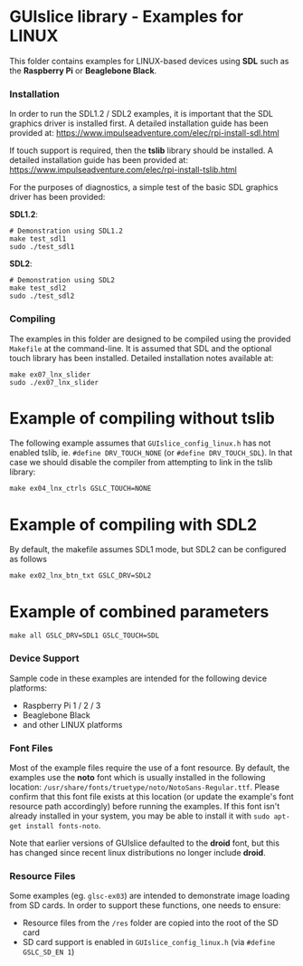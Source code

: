 # GUIslice library - Examples for LINUX #
This folder contains examples for LINUX-based devices using **SDL**
such as the **Raspberry Pi** or **Beaglebone Black**.

### Installation ###
In order to run the SDL1.2 / SDL2 examples, it is important that the SDL
graphics driver is installed first. A detailed installation guide has been
provided at: https://www.impulseadventure.com/elec/rpi-install-sdl.html

If touch support is required, then the **tslib** library should be
installed. A detailed installation guide has been provided at:
https://www.impulseadventure.com/elec/rpi-install-tslib.html

For the purposes of diagnostics, a simple test of the basic SDL graphics driver has been provided:

**SDL1.2**:
~~~
# Demonstration using SDL1.2
make test_sdl1
sudo ./test_sdl1
~~~

**SDL2**:
~~~
# Demonstration using SDL2
make test_sdl2
sudo ./test_sdl2
~~~

### Compiling ###
The examples in this folder are designed to be compiled using the provided `Makefile` at
the command-line. It is assumed that SDL and the optional touch library has been installed.
Detailed installation notes available at:

~~~
make ex07_lnx_slider
sudo ./ex07_lnx_slider
~~~

# Example of compiling without tslib
The following example assumes that `GUIslice_config_linux.h` has not enabled
tslib, ie. `#define DRV_TOUCH_NONE` (or `#define DRV_TOUCH_SDL`). In that case
we should disable the compiler from attempting to link in the tslib library:
~~~
make ex04_lnx_ctrls GSLC_TOUCH=NONE
~~~

# Example of compiling with SDL2
By default, the makefile assumes SDL1 mode, but SDL2 can be configured as follows
~~~
make ex02_lnx_btn_txt GSLC_DRV=SDL2
~~~

# Example of combined parameters
~~~
make all GSLC_DRV=SDL1 GSLC_TOUCH=SDL
~~~


### Device Support ###
Sample code in these examples are intended for the following device platforms:
- Raspberry Pi 1 / 2 / 3
- Beaglebone Black
- and other LINUX platforms

### Font Files ###
Most of the example files require the use of a font resource. By default, the examples use the **noto** font which is usually installed in the following location: `/usr/share/fonts/truetype/noto/NotoSans-Regular.ttf`. Please confirm that this font file exists at this location (or update the example's font resource path accordingly) before running the examples. If this font isn't already installed in your system, you may be able to install it with `sudo apt-get install fonts-noto`.

Note that earlier versions of GUIslice defaulted to the **droid** font, but this has changed since recent linux distributions no longer include **droid**.

### Resource Files ###
Some examples (eg. `glsc-ex03`) are intended to demonstrate image loading from SD cards.
In order to support these functions, one needs to ensure:
- Resource files from the `/res` folder are copied into the root of the SD card
- SD card support is enabled in `GUIslice_config_linux.h` (via `#define GSLC_SD_EN 1`)
